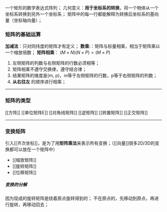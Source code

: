 一个矩形的数学表达式阵列；
几何意义：**用于坐标系的转换**，将一个物体从一个坐标系转换到另外一个坐标系；
矩阵中的每一行都能解释为转换后坐标系的基向量（坐标轴向量）；
### 矩阵的基础运算
**加减法**：只对同纬度的矩阵才有定义；
**数乘**:：矩阵与标量相乘，相当于矩阵乘以一个缩放倍数；
**矩阵相乘**：
$(M×N)(N×P) = (M×P)$
1. 左侧矩阵的列数与右侧矩阵的行数必须相等；
2. 矩阵相乘不遵守交换律，遵守结合律；
3. 结果矩阵的维度是(m, p)，m等于左侧矩阵的行数，p等于右侧矩阵的列数；
4. **从右往左** 的顺序进行相乘；
***
### 矩阵的类型
[[方阵]]
[[单位矩阵E]]
[[对角线矩阵]]
[[逆矩阵]]
[[转置矩阵]]
[[正交矩阵]]
***
### 变换矩阵
引入[[齐次坐标]]，是为了用**矩阵乘法**来表示所有变换；（[[向量]]很多2D/3D的变换都可以放在一个矩阵中）
- [[缩放矩阵]]
- [[旋转矩阵]]
- [[位移矩阵]]
##### 变换的分解
因为现成的旋转矩阵是绕着原点旋转得到的；
不在原点的，先移动到原点，再进行旋转，再移动回去；